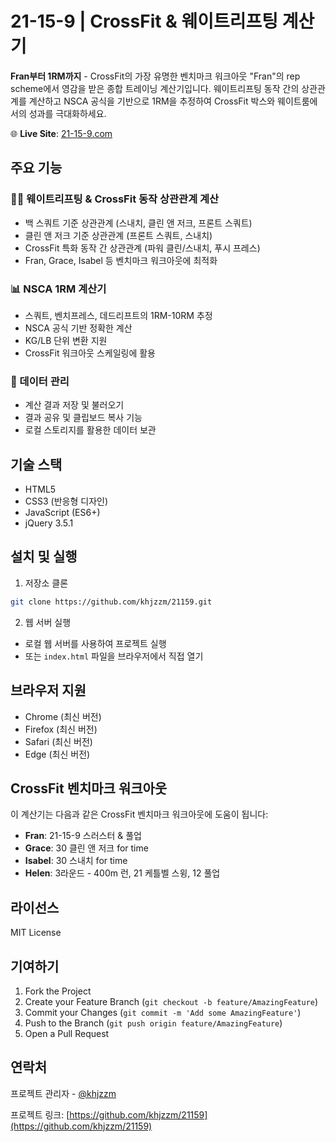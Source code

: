 # 21-15-9 | CrossFit & 웨이트리프팅 계산기

**Fran부터 1RM까지** - CrossFit의 가장 유명한 벤치마크 워크아웃 "Fran"의 rep scheme에서 영감을 받은 종합 트레이닝 계산기입니다. 웨이트리프팅 동작 간의 상관관계를 계산하고 NSCA 공식을 기반으로 1RM을 추정하여 CrossFit 박스와 웨이트룸에서의 성과를 극대화하세요.

🌐 **Live Site**: [21-15-9.com](https://21-15-9.com)

## 주요 기능

### 🏋️‍♂️ 웨이트리프팅 & CrossFit 동작 상관관계 계산
- 백 스쿼트 기준 상관관계 (스내치, 클린 앤 저크, 프론트 스쿼트)
- 클린 앤 저크 기준 상관관계 (프론트 스쿼트, 스내치)
- CrossFit 특화 동작 간 상관관계 (파워 클린/스내치, 푸시 프레스)
- Fran, Grace, Isabel 등 벤치마크 워크아웃에 최적화

### 📊 NSCA 1RM 계산기
- 스쿼트, 벤치프레스, 데드리프트의 1RM-10RM 추정
- NSCA 공식 기반 정확한 계산
- KG/LB 단위 변환 지원
- CrossFit 워크아웃 스케일링에 활용

### 💾 데이터 관리
- 계산 결과 저장 및 불러오기
- 결과 공유 및 클립보드 복사 기능
- 로컬 스토리지를 활용한 데이터 보관

## 기술 스택

- HTML5
- CSS3 (반응형 디자인)
- JavaScript (ES6+)
- jQuery 3.5.1

## 설치 및 실행

1. 저장소 클론
```bash
git clone https://github.com/khjzzm/21159.git
```

2. 웹 서버 실행
- 로컬 웹 서버를 사용하여 프로젝트 실행
- 또는 `index.html` 파일을 브라우저에서 직접 열기

## 브라우저 지원

- Chrome (최신 버전)
- Firefox (최신 버전)
- Safari (최신 버전)
- Edge (최신 버전)

## CrossFit 벤치마크 워크아웃

이 계산기는 다음과 같은 CrossFit 벤치마크 워크아웃에 도움이 됩니다:

- **Fran**: 21-15-9 스러스터 & 풀업
- **Grace**: 30 클린 앤 저크 for time
- **Isabel**: 30 스내치 for time
- **Helen**: 3라운드 - 400m 런, 21 케틀벨 스윙, 12 풀업

## 라이선스

MIT License

## 기여하기

1. Fork the Project
2. Create your Feature Branch (`git checkout -b feature/AmazingFeature`)
3. Commit your Changes (`git commit -m 'Add some AmazingFeature'`)
4. Push to the Branch (`git push origin feature/AmazingFeature`)
5. Open a Pull Request

## 연락처

프로젝트 관리자 - [@khjzzm](https://github.com/khjzzm)

프로젝트 링크: [https://github.com/khjzzm/21159](https://github.com/khjzzm/21159) 